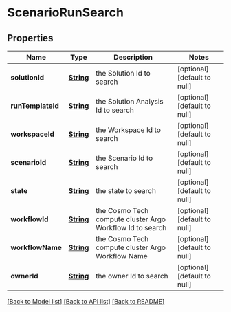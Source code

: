 # ScenarioRunSearch
## Properties

Name | Type | Description | Notes
------------ | ------------- | ------------- | -------------
**solutionId** | [**String**](string.md) | the Solution Id to search | [optional] [default to null]
**runTemplateId** | [**String**](string.md) | the Solution Analysis Id to search | [optional] [default to null]
**workspaceId** | [**String**](string.md) | the Workspace Id to search | [optional] [default to null]
**scenarioId** | [**String**](string.md) | the Scenario Id to search | [optional] [default to null]
**state** | [**String**](string.md) | the state to search | [optional] [default to null]
**workflowId** | [**String**](string.md) | the Cosmo Tech compute cluster Argo Workflow Id to search | [optional] [default to null]
**workflowName** | [**String**](string.md) | the Cosmo Tech compute cluster Argo Workflow Name | [optional] [default to null]
**ownerId** | [**String**](string.md) | the owner Id to search | [optional] [default to null]

[[Back to Model list]](../README.md#documentation-for-models) [[Back to API list]](../README.md#documentation-for-api-endpoints) [[Back to README]](../README.md)

